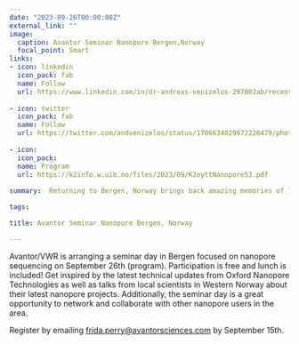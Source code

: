 ```yaml
---
date: "2023-09-26T00:00:00Z"
external_link: ""
image:
  caption: Avantor Seminar Nanopore Bergen,Norway
  focal_point: Smart
links:
- icon: linkedin
  icon_pack: fab
  name: Follow
  url: https://www.linkedin.com/in/dr-andreas-venizelos-297802ab/recent-activity/all/
  
- icon: twitter
  icon_pack: fab
  name: Follow
  url: https://twitter.com/andvenizelos/status/1706634029972226479/photo/1
  
- icon: 
  icon_pack: 
  name: Program
  url: https://k2info.w.uib.no/files/2023/09/K2nyttNanopore53.pdf
  
summary:  Returning to Bergen, Norway brings back amazing memories of 7 years as a scientist. Thrilled to be back in my FAS role for this exciting Avantor scientific seminar. Dive deep into the world of science! Our ongoing seminar features talks from Marine Biologists, Cancer Genomics experts and more, all powered by Oxford Nanopore Technologies !

tags:

title: Avantor Seminar Nanopore Bergen, Norway

---
```


Avantor/VWR is arranging a seminar day in Bergen focused on nanopore sequencing on September 26th (program). Participation is free and lunch is included! Get inspired by the latest technical updates from Oxford Nanopore Technologies as well as talks from local scientists in Western Norway about their latest nanopore projects. Additionally, the seminar day is a great opportunity to network and collaborate with other nanopore users in the area.

Register by emailing frida.perry@avantorsciences.com by September 15th.